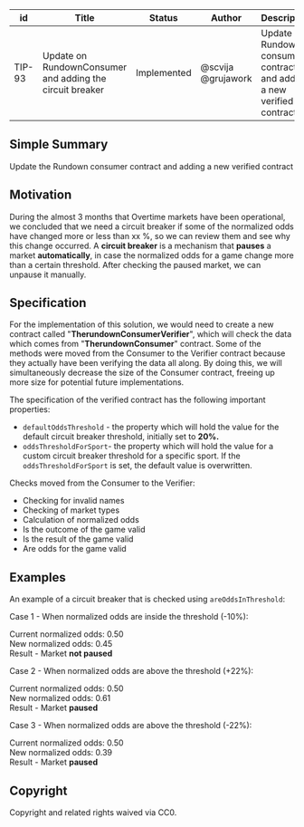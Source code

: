
| id      | Title | Status | Author | Description | Discussions to | Created |
| ----------- | ----------- | ----------- | ----------- | ----------- | ----------- | ----------- |
| TIP-93 | Update on RundownConsumer and adding the circuit breaker | Implemented | @scvija @grujawork | Update the Rundown consumer contract and adding a new verified contract  | https://discord.gg/thales | 2022-10-04

## Simple Summary

Update the Rundown consumer contract and adding a new verified contract

## Motivation  

During the almost 3 months that Overtime markets have been operational, we concluded that we need a circuit breaker if some of the normalized odds have changed more or less than xx %, so we can review them and see why this change occurred.
A **circuit breaker** is a mechanism that **pauses** a market **automatically**, in case the normalized odds for a game change more than a certain threshold. After checking the paused market, we can unpause it manually.


## Specification

For the implementation of this solution, we would need to create a new contract called "**TherundownConsumerVerifier**", which will check the data which comes from "**TherundownConsumer**" contract. Some of the methods were moved from the Consumer to the Verifier contract because they actually have been verifying the data all along. By doing this, we will simultaneously decrease the size of the Consumer contract, freeing up more size for potential future implementations.

The specification of the verified contract has the following important properties:

- `defaultOddsThreshold` - the property which will hold the value for the default circuit breaker threshold, initially set to **20%.**
- `oddsThresholdForSport`- the property which will hold the value for a custom circuit breaker threshold for a specific sport. If the `oddsThresholdForSport` is set, the default value is overwritten.

Checks moved from the Consumer to the Verifier:

- Checking for invalid names
- Checking of market types
- Calculation of normalized odds
- Is the outcome of the game valid
- Is the result of the game valid
- Are odds for the game valid

## Examples

An example of a circuit breaker that is checked using  `areOddsInThreshold`:

Case 1 - When normalized odds are inside the threshold (-10%):

Current normalized odds: 0.50  
New normalized odds: 0.45  
Result - Market **not paused**

Case 2 - When normalized odds are above the threshold (+22%):  

Current normalized odds: 0.50  
New normalized odds: 0.61  
Result - Market **paused**

Case 3 - When normalized odds are above the threshold (-22%): 

Current normalized odds: 0.50  
New normalized odds: 0.39  
Result - Market **paused**


## Copyright

Copyright and related rights waived via CC0.
